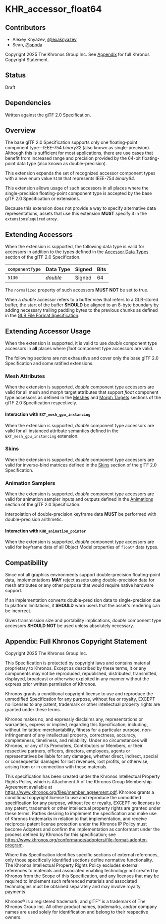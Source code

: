 <!--
Copyright 2025 The Khronos Group Inc.
SPDX-License-Identifier: LicenseRef-KhronosSpecCopyright
-->

# KHR\_accessor\_float64

## Contributors

- Alexey Knyazev, [@lexaknyazev](https://github.com/lexaknyazev)
- Sean, [@spnda](https://github.com/spnda)

Copyright 2025 The Khronos Group Inc.
See [Appendix](#appendix-full-khronos-copyright-statement) for full Khronos Copyright Statement.

## Status

Draft

## Dependencies

Written against the glTF 2.0 Specification.

## Overview

The base glTF 2.0 Specification supports only one floating-point component type—IEEE-754 _binary32_ (also known as single-precision). Although this is sufficient for most applications, there are use cases that benefit from increased range and precision provided by the 64-bit floating-point data type (also known as double-precision).

This extension expands the set of recognized accessor component types with a new enum value `5130` that represents IEEE-754 _binary64_.

This extension allows usage of such accessors in all places where the single-precision floating-point component type is accepted by the base glTF 2.0 Specification or extensions.

Because this extension does not provide a way to specify alternative data representations, assets that use this extension **MUST** specify it in the `extensionsRequired` array.

## Extending Accessors

When the extension is supported, the following data type is valid for accessors in addition to the types defined in the [Accessor Data Types](https://registry.khronos.org/glTF/specs/2.0/glTF-2.0.html#accessor-data-types) section of the glTF 2.0 Specification.

| `componentType` | Data Type | Signed | Bits |
|-----------------|-----------|--------|------|
| `5130`          | _double_  | Signed |  64  |

The `normalized` property of such accessors **MUST NOT** be set to true.

When a _double_ accessor refers to a buffer view that refers to a GLB-stored buffer, the start of the buffer **SHOULD** be aligned to an 8-byte boundary by adding necessary trailing padding bytes to the previous chunks as defined in the [GLB File Format Specification](https://registry.khronos.org/glTF/specs/2.0/glTF-2.0.html#chunks).

## Extending Accessor Usage

When the extension is supported, it is valid to use _double_ component type accessors in **all** places where _float_ component type accessors are valid.

The following sections are not exhaustive and cover only the base glTF 2.0 Specification and some ratified extensions.

### Mesh Attributes

When the extension is supported, _double_ component type accessors are valid for all mesh and morph target attributes that support _float_ component type accessors as defined in the [Meshes](https://www.khronos.org/registry/glTF/specs/2.0/glTF-2.0.html#meshes-overview) and [Morph Targets](https://www.khronos.org/registry/glTF/specs/2.0/glTF-2.0.html#morph-targets) sections of the glTF 2.0 Specification respectively.

#### Interaction with `EXT_mesh_gpu_instancing`

When the extension is supported, _double_ component type accessors are valid for all instanced attribute semantics defined in the `EXT_mesh_gpu_instancing` extension.

### Skins

When the extension is supported, _double_ component type accessors are valid for inverse-bind matrices defined in the [Skins](https://registry.khronos.org/glTF/specs/2.0/glTF-2.0.html#skins-overview) section of the glTF 2.0 Specification.

### Animation Samplers

When the extension is supported, _double_ component type accessors are valid for animation sampler inputs and outputs defined in the [Animations](https://www.khronos.org/registry/glTF/specs/2.0/glTF-2.0.html#animations) section of the glTF 2.0 Specification.

Interpolation of double-precision keyframe data **MUST** be performed with double-precision arithmetic.

#### Interaction with `KHR_animation_pointer`

When the extension is supported, _double_ component type accessors are valid for keyframe data of all Object Model properties of `float*` data types.

## Compatibility

Since not all graphics environments support double-precision floating-point data, implementations **MAY** reject assets using double-precision data for mesh attributes or any other purpose that would require native hardware support.

If an implementation converts double-precision data to single-precision due to platform limitations, it **SHOULD** warn users that the asset's rendering can be incorrect.

Given transmission size and portability implications, _double_ component type accessors **SHOULD NOT** be used unless absolutely necessary.

## Appendix: Full Khronos Copyright Statement

Copyright 2025 The Khronos Group Inc.

This Specification is protected by copyright laws and contains material proprietary
to Khronos. Except as described by these terms, it or any components
may not be reproduced, republished, distributed, transmitted, displayed, broadcast
or otherwise exploited in any manner without the express prior written permission
of Khronos.

Khronos grants a conditional copyright license to use and reproduce the unmodified
Specification for any purpose, without fee or royalty, EXCEPT no licenses to any patent,
trademark or other intellectual property rights are granted under these terms.

Khronos makes no, and expressly disclaims any, representations or warranties,
express or implied, regarding this Specification, including, without limitation:
merchantability, fitness for a particular purpose, non-infringement of any
intellectual property, correctness, accuracy, completeness, timeliness, and
reliability. Under no circumstances will Khronos, or any of its Promoters,
Contributors or Members, or their respective partners, officers, directors,
employees, agents or representatives be liable for any damages, whether direct,
indirect, special or consequential damages for lost revenues, lost profits, or
otherwise, arising from or in connection with these materials.

This specification has been created under the Khronos Intellectual Property Rights
Policy, which is Attachment A of the Khronos Group Membership Agreement available at
https://www.khronos.org/files/member_agreement.pdf. Khronos grants a conditional
copyright license to use and reproduce the unmodified specification for any purpose,
without fee or royalty, EXCEPT no licenses to any patent, trademark or other
intellectual property rights are granted under these terms. Parties desiring to
implement the specification and make use of Khronos trademarks in relation to that
implementation, and receive reciprocal patent license protection under the Khronos
IP Policy must become Adopters and confirm the implementation as conformant under
the process defined by Khronos for this specification;
see https://www.khronos.org/conformance/adopters/file-format-adopter-program.

Where this Specification identifies specific sections of external references, only those
specifically identified sections define normative functionality. The Khronos Intellectual
Property Rights Policy excludes external references to materials and associated enabling
technology not created by Khronos from the Scope of this Specification, and any licenses
that may be required to implement such referenced materials and associated technologies
must be obtained separately and may involve royalty payments.

Khronos® is a registered trademark, and glTF™ is a trademark of The Khronos Group Inc. All
other product names, trademarks, and/or company names are used solely for identification
and belong to their respective owners.
